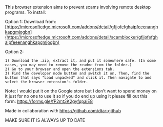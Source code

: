 This browser extension aims to prevent scams involving remote desktop programs.
To install:

Option 1:
    Download from: [https://microsoftedge.microsoft.com/addons/detail/gfjjofefghaipfeeenanghkapgmjogbn](https://microsoftedge.microsoft.com/addons/detail/scamblocker/gfjjofefghaipfeeenanghkapgmjogbn)
    
Option 2:

    1) Download the .zip, extract it, and put it somewhere safe. (In some cases, you may need to remove the readme from the folder.)
    2) Go to your browser and open the extensions tab.
    3) Find the developer mode button and switch it on. Then, find the button that says "Load unpacked" and click it. Then navigate to and select the browser extension's folder.

Note: I would put it on the Google store but I don't want to spend money on it just for no one to use it so if you do end up using it please fill out this form: https://forms.gle/fP2mt3K2gyfqpaiE8

Made in collaboration with https://github.com/dtar-github

MAKE SURE IT IS ALWAYS UP TO DATE

